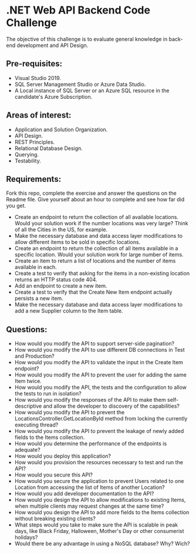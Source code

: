 # .NET Web API Backend Code Challenge

The objective of this challenge is to evaluate general knowledge in back-end development and API Design.

## Pre-requisites:
- Visual Studio 2019.
- SQL Server Management Studio or Azure Data Studio.
- A Local instance of SQL Server or an Azure SQL resource in the candidate's Azure Subscription.

## Areas of interest:
- Application and Solution Organization.
- API Design.
- REST Principles.
- Relational Database Design.
- Querying.
- Testability.

## Requirements:
Fork this repo, complete the exercise and answer the questions on the Readme file. Give yourself about an hour to complete and see how far did you get.

- Create an endpoint to return the collection of all available locations. Would your solution work if the number locations was very large? Think of all the Cities in the US, for example.
- Make the necessary database and data access layer modifications to allow different items to be sold in specific locations.
- Create an endpoint to return the collection of all items available in a specific location. Would your solution work for large number of items.
- Create an item to return a list of locations and the number of items available in each.
- Create a test to verify that asking for the items in a non-existing location returns an HTTP status code 404.
- Add an endpoint to create a new item.
- Create a test to verify that the Create New Item endpoint actually persists a new item.
- Make the necessary database and data access layer modifications to add a new Supplier column to the Item table.

## Questions:
- How would you modify the API to support server-side pagination?
- How would you modify the API to use different DB connections in Test and Production?
- How would you modify the API to validate the input in the Create Item endpoint?
- How would you modify the API to prevent the user for adding the same Item twice.
- How would you modify the API, the tests and the configuration to allow the tests to run in isolation?
- How would you modify the responses of the API to make them self-descriptive and allow the developer to discovery of the capabilities?
- How would you modify the API to prevent the LocationsController.GetLocationById method from locking the currently executing thread?
- How would you modify the API to prevent the leakage of newly added fields to the Items collection.
- How would you determine the performance of the endpoints is adequate?
- How would you deploy this application?
- How would you provision the resources necessary to test and run the API?
- How would you secure this API?
- How would you secure the application to prevent Users related to one Location from accessing the list of Items of another Location?
- How would you add developer documentation to the API?
- How would you design the API to allow modifications to existing Items, when multiple clients may request changes at the same time?
- How would you design the API to add more fields to the Items collection without breaking existing clients?
- What steps would you take to make sure the API is scalable in peak days, like Black Friday, Halloween, Mother's Day or other consumerist holidays?
- Would there be any advantage in using a NoSQL database? Why? Wich?
